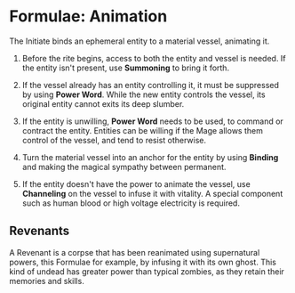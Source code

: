 # Formulae: Animation

The Initiate binds an ephemeral entity to a material vessel, animating it.

1. Before the rite begins, access to both the entity and vessel is needed. 
If the entity isn't present, use __Summoning__ to bring it forth.

1. If the vessel already has an entity controlling it, it must be suppressed by using __Power Word__. 
While the new entity controls the vessel, its original entity cannot exits its deep slumber.

1. If the entity is unwilling, __Power Word__ needs to be used, to command or contract the entity. 
Entities can be willing if the Mage allows them control of the vessel, and tend to resist otherwise.

1. Turn the material vessel into an anchor for the entity by using __Binding__ and making the magical sympathy between permanent. 

1. If the entity doesn't have the power to animate the vessel, use __Channeling__ on the vessel to infuse it with vitality. 
A special component such as human blood or high voltage electricity is required.

## Revenants

A Revenant is a corpse that has been reanimated using supernatural powers, this Formulae for example, by infusing it with its own ghost. 
This kind of undead has greater power than typical zombies, as they retain their memories and skills. 
